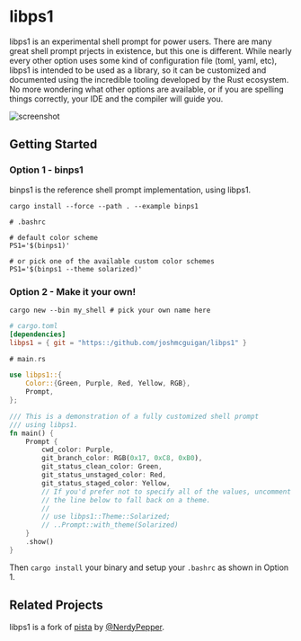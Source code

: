 # libps1

libps1 is an experimental shell prompt for power users. There are many great shell prompt prjects in existence, but this one is different. While nearly every other option uses some kind of configuration file (toml, yaml, etc), libps1 is intended to be used as a library, so it can be customized and documented using the incredible tooling developed by the Rust ecosystem. No more wondering what other options are available, or if you are spelling things correctly, your IDE and the compiler will guide you.

![screenshot](https://user-images.githubusercontent.com/22216761/85191296-2d58d100-b273-11ea-99b7-45653b579d49.png)

## Getting Started

### Option 1 - binps1

binps1 is the reference shell prompt implementation, using libps1.

```shell
cargo install --force --path . --example binps1
```

```shell
# .bashrc

# default color scheme
PS1='$(binps1)'

# or pick one of the available custom color schemes
PS1='$(binps1 --theme solarized)'
```

### Option 2 - Make it your own!

```shell
cargo new --bin my_shell # pick your own name here
```

```toml
# cargo.toml
[dependencies]
libps1 = { git = "https::/github.com/joshmcguigan/libps1" }
```

```rust
# main.rs

use libps1::{
    Color::{Green, Purple, Red, Yellow, RGB},
    Prompt,
};

/// This is a demonstration of a fully customized shell prompt
/// using libps1.
fn main() {
    Prompt {
        cwd_color: Purple,
        git_branch_color: RGB(0x17, 0xC8, 0xB0),
        git_status_clean_color: Green,
        git_status_unstaged_color: Red,
        git_status_staged_color: Yellow,
        // If you'd prefer not to specify all of the values, uncomment
        // the line below to fall back on a theme.
        //
        // use libps1::Theme::Solarized;
        // ..Prompt::with_theme(Solarized)
    }
    .show()
}
```

Then `cargo install` your binary and setup your `.bashrc` as shown in Option 1.

## Related Projects

libps1 is a fork of [pista](https://github.com/NerdyPepper/pista) by [@NerdyPepper](https://github.com/NerdyPepper).
